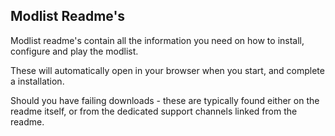 ## Modlist Readme's

Modlist readme's contain all the information you need on how to install, configure and play the modlist. 

These will automatically open in your browser when you start, and complete a installation.

Should you have failing downloads - these are typically found either on the readme itself, or from the dedicated support channels linked from the readme.
